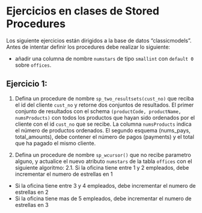 # Ejercicios en clases de Stored Procedures

Los siguiente ejercicios están dirigidos a la base de datos “classicmodels”. 
Antes de intentar definir los procedures debe realizar lo siguiente:

* añadir una columna de nombre `numstars` de tipo `smallint` con `default 0` sobre `offices`.

## Ejercicio 1: 

1. Defina un procedure de nombre `sp_two_resultsets(cust_no)` que reciba el id del cliente `cust_no` y retorne dos conjuntos de resultados. 
El primer conjunto de resultados con el schema `(productCode, productName, numsProducts)` con todos los productos que hayan sido ordenados por el cliente con el id `cust_no` que se recibe. La columna `numsProducts` indica el número de productos ordenados. El segundo esquema (nums_pays, total_amounts), debe contener el número de pagos (payments) y el total que ha pagado el mismo cliente. 

2. Defina un procedure de nombre `sp_wcursor()` que no recibe parametro alguno, y actualice el nuevo atributo `numstars` de la tabla `offices` con el siguiente algoritmo: 
2.1. Si la oficina tiene entre 1 y 2 empleados, debe incrementar el numero de estrellas en 1
* Si la oficina tiene entre 3 y 4 empleados, debe incrementar el numero de estrellas en 2
* Si la oficina tiene mas de 5 empleados, debe incrementar el numero de estrellas en 3
